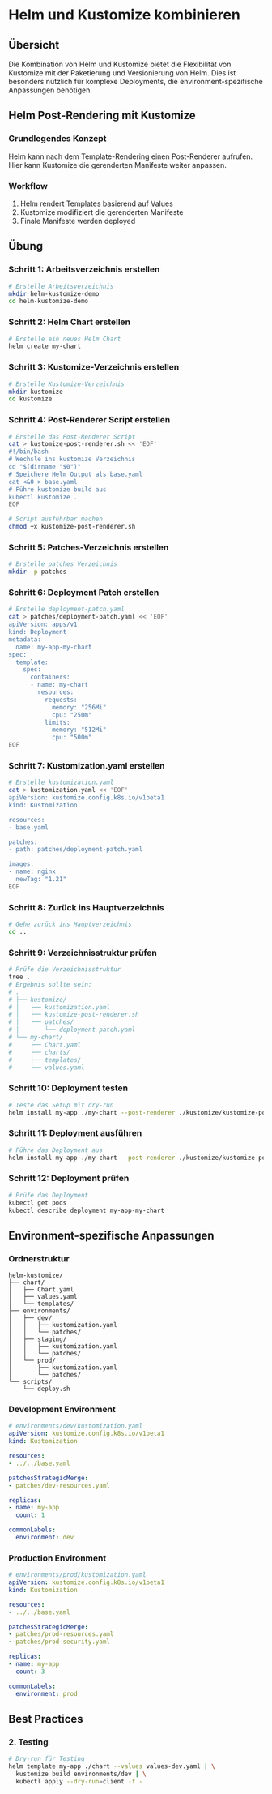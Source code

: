 # Helm und Kustomize kombinieren

## Übersicht

Die Kombination von Helm und Kustomize bietet die Flexibilität von Kustomize mit der Paketierung und Versionierung von Helm. Dies ist besonders nützlich für komplexe Deployments, die environment-spezifische Anpassungen benötigen.

## Helm Post-Rendering mit Kustomize

### Grundlegendes Konzept

Helm kann nach dem Template-Rendering einen Post-Renderer aufrufen. Hier kann Kustomize die gerenderten Manifeste weiter anpassen.

### Workflow

1. Helm rendert Templates basierend auf Values
2. Kustomize modifiziert die gerenderten Manifeste
3. Finale Manifeste werden deployed

## Übung 

### Schritt 1: Arbeitsverzeichnis erstellen

```bash
# Erstelle Arbeitsverzeichnis
mkdir helm-kustomize-demo
cd helm-kustomize-demo
```

### Schritt 2: Helm Chart erstellen

```bash
# Erstelle ein neues Helm Chart
helm create my-chart
```

### Schritt 3: Kustomize-Verzeichnis erstellen

```bash
# Erstelle Kustomize-Verzeichnis
mkdir kustomize
cd kustomize
```

### Schritt 4: Post-Renderer Script erstellen

```bash
# Erstelle das Post-Renderer Script
cat > kustomize-post-renderer.sh << 'EOF'
#!/bin/bash
# Wechsle ins kustomize Verzeichnis
cd "$(dirname "$0")"
# Speichere Helm Output als base.yaml
cat <&0 > base.yaml
# Führe kustomize build aus
kubectl kustomize .
EOF

# Script ausführbar machen
chmod +x kustomize-post-renderer.sh
```

### Schritt 5: Patches-Verzeichnis erstellen

```bash
# Erstelle patches Verzeichnis
mkdir -p patches
```

### Schritt 6: Deployment Patch erstellen

```bash
# Erstelle deployment-patch.yaml
cat > patches/deployment-patch.yaml << 'EOF'
apiVersion: apps/v1
kind: Deployment
metadata:
  name: my-app-my-chart
spec:
  template:
    spec:
      containers:
      - name: my-chart
        resources:
          requests:
            memory: "256Mi"
            cpu: "250m"
          limits:
            memory: "512Mi"
            cpu: "500m"
EOF
```

### Schritt 7: Kustomization.yaml erstellen

```bash
# Erstelle kustomization.yaml
cat > kustomization.yaml << 'EOF'
apiVersion: kustomize.config.k8s.io/v1beta1
kind: Kustomization

resources:
- base.yaml

patches:
- path: patches/deployment-patch.yaml

images:
- name: nginx
  newTag: "1.21"
EOF
```

### Schritt 8: Zurück ins Hauptverzeichnis

```bash
# Gehe zurück ins Hauptverzeichnis
cd ..
```

### Schritt 9: Verzeichnisstruktur prüfen

```bash
# Prüfe die Verzeichnisstruktur
tree .
# Ergebnis sollte sein:
# .
# ├── kustomize/
# │   ├── kustomization.yaml
# │   ├── kustomize-post-renderer.sh
# │   └── patches/
# │       └── deployment-patch.yaml
# └── my-chart/
#     ├── Chart.yaml
#     ├── charts/
#     ├── templates/
#     └── values.yaml
```

### Schritt 10: Deployment testen

```bash
# Teste das Setup mit dry-run
helm install my-app ./my-chart --post-renderer ./kustomize/kustomize-post-renderer.sh --dry-run --debug
```

### Schritt 11: Deployment ausführen

```bash
# Führe das Deployment aus
helm install my-app ./my-chart --post-renderer ./kustomize/kustomize-post-renderer.sh
```

### Schritt 12: Deployment prüfen

```bash
# Prüfe das Deployment
kubectl get pods
kubectl describe deployment my-app-my-chart
```

## Environment-spezifische Anpassungen

### Ordnerstruktur

```
helm-kustomize/
├── chart/
│   ├── Chart.yaml
│   ├── values.yaml
│   └── templates/
├── environments/
│   ├── dev/
│   │   ├── kustomization.yaml
│   │   └── patches/
│   ├── staging/
│   │   ├── kustomization.yaml
│   │   └── patches/
│   └── prod/
│       ├── kustomization.yaml
│       └── patches/
└── scripts/
    └── deploy.sh
```

### Development Environment

```yaml
# environments/dev/kustomization.yaml
apiVersion: kustomize.config.k8s.io/v1beta1
kind: Kustomization

resources:
- ../../base.yaml

patchesStrategicMerge:
- patches/dev-resources.yaml

replicas:
- name: my-app
  count: 1

commonLabels:
  environment: dev
```

### Production Environment

```yaml
# environments/prod/kustomization.yaml
apiVersion: kustomize.config.k8s.io/v1beta1
kind: Kustomization

resources:
- ../../base.yaml

patchesStrategicMerge:
- patches/prod-resources.yaml
- patches/prod-security.yaml

replicas:
- name: my-app
  count: 3

commonLabels:
  environment: prod
```


## Best Practices


### 2. Testing

```bash
# Dry-run für Testing
helm template my-app ./chart --values values-dev.yaml | \
  kustomize build environments/dev | \
  kubectl apply --dry-run=client -f -
```





